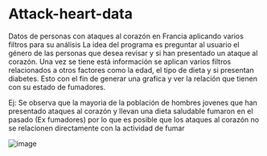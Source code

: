 # Attack-heart-data
Datos de personas con ataques al corazón en Francia aplicando varios filtros para su análisis
La idea del programa es preguntar al usuario el género de las personas que desea revisar y si han presentado un ataque al corazón.
Una vez se tiene está información se aplican varios filtros relacionados a otros factores como la edad, el tipo de dieta y si presentan diabetes.
Esto con el fin de generar una grafica y ver la relación que tienen con su estado de fumadores.

Ej: Se observa que la mayoria de la población de hombres jovenes que han presentado ataques al corazón y llevan una dieta saludable fumaron en el pasado (Ex fumadores)
por lo que es posible que los ataques al corazón no se relacionen directamente con la actividad de fumar

![image](https://github.com/user-attachments/assets/53a32bde-87f1-405a-a67d-55f91a1f3915)
